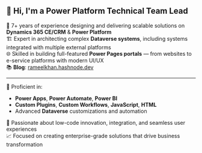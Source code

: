 ## 👋 Hi, I'm a Power Platform Technical Team Lead

💼 7+ years of experience designing and delivering scalable solutions on **Dynamics 365 CE/CRM** & **Power Platform**  
🏗️ Expert in architecting complex **Dataverse systems**, including systems integrated with multiple external platforms  
🌐 Skilled in building full-featured **Power Pages portals** — from websites to e-service platforms with modern UI/UX  
📚 **Blog**: [rameelkhan.hashnode.dev](https://rameelkhan.hashnode.dev/)

---

🔧 Proficient in:
- **Power Apps**, **Power Automate**, **Power BI**
- **Custom Plugins**, **Custom Workflows**, **JavaScript**, **HTML**
- Advanced **Dataverse** customizations and automation

🚀 Passionate about low-code innovation, integration, and seamless user experiences  
📈 Focused on creating enterprise-grade solutions that drive business transformation

<!-- Optional: Add your contact, portfolio, or certification links below -->
<!-- 🌍 [Portfolio](#) | 📫 [Email](mailto:your@email.com) -->

<!--
**rameelkhan/rameelkhan** is a ✨ _special_ ✨ repository because its `README.md` (this file) appears on your GitHub profile.

Here are some ideas to get you started:

- 🔭 I’m currently working on ...
- 🌱 I’m currently learning ...
- 👯 I’m looking to collaborate on ...
- 🤔 I’m looking for help with ...
- 💬 Ask me about ...
- 📫 How to reach me: ...
- 😄 Pronouns: ...
- ⚡ Fun fact: ...
-->
